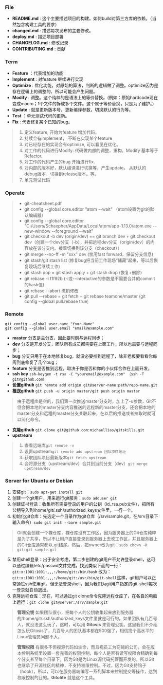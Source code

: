 ### File
* **README.md** : 这个主要描述项目的构建。如何build对第三方库的依赖。（当然包含构建工具的要求）
* **changed.md** : 描述每次发布的主要修改。
* **deploy.md** : 描述项目部署
* **CHANGELOG.md** : 修改记录
* **CONTRIBUTING.md** : 贡献

### Term
* **Feature** ：代表增加的功能
* **Implement** : 对feature 继续进行实现
* **Optimize** : 优化功能，对原始的算法，判断的逻辑做了调整。optimize因为是存在逻辑上的调整的，所以可能会产生问题。
* **Modify** : 调整。这个纯粹的是语法上的等价替换。(例如：原始hardcode现在变成macro；1个文件的拆成多个文件。这个属于等价替换，只是为了维护。)
* **Update** : 就是更新版本号，更新编译参数，切换默认的行为等。
* **Test** ：单元测试代码的更新。
* **Fix** : 代表修复某个已知的bug。
>1. 定义feature, 开始为feature 增加代码。
>2. 持续会有implement， 不断在实现某个feature
>3. 对已经存在的实现会有optimize, 可以看见在优化。
>4. 对工作的代码进行Modify: 代码做内部的调整，重构。Modify 基本等于Refactor.
>5. 对工作的代码产生的bug 开始进行fix.
>6. 对内部的版本好，默认编译进行切换等，产生update。 从默认的debug版本，切换到release版本。等。
>7. 单元测试代码

### Operate
>* git-cheatsheet.pdf
>* git config --global core.editor "atom --wait" （atom设置为git的默认编辑器）
>* git config --global core.editor "C:/Users/Schaepher/AppData/Local/atom/app-1.13.0/atom.exe --new-window --foreground --wait"
>* git checkout -b dev (origin/dev) == git branch dev + git checkout dev（创建一个dev分支（-b），并把远程dev分支（origin/dev）的内容放在该分支内。接着切换到该分支（checkout））
>* git merge --no-ff -m "xxx" dev (禁用fast forward，保留分支信息)
>* git stash/git stash list (修复bug把当前工作现场“储藏”起来，等以后恢复现场后继续工作)
>* git stash pop = git stash apply + git stash drop (恢复+删除)
>* git rebase -i f1f92b (-i或--interactive的参数是不需要合并的commit的hash值)
>* git rebase --abort 撤销修改
>* git pull --rebase = git fetch + git rebase teamone/master (git config --global pull.rebase true)

### Remote
```
git config --global user.name "Your Name"
git config --global user.email "email@example.com"
```
* **master** 分支是主分支，因此要时刻与远程同步；   
* **dev** 分支是开发分支，团队所有成员都需要在上面工作，所以也需要与远程同步；
* **bug** 分支只用于在本地修复bug，就没必要推到远程了，除非老板要看看你每周到底修复了几个bug；
* **feature** 分支是否推到远程，取决于你是否和你的小伙伴合作在上面开发。
* **ssh key** `ssh-keygen -t rsa -C "youremail@example.com" （ssh -T git@github.com）`
* **设置github** `git remote add origin git@server-name:path/repo-name.git`
* **推送github** `git push -u origin master/git push origin master`
>由于远程库是空的，我们第一次推送master分支时，加上了-u参数，Git不但会把本地的master分支内容推送的远程新的master分支，还会把本地的master分支和远程的master分支关联起来，在以后的推送或者拉取时就可以简化命令。
* **克隆github** `git clone git@github.com:michaelliao/gitskills.git`
* **upstream**
>1. 查看远端库`git remote -v`
>2. 设置upstream`git remote add upstream 团队项目地址`
>3. 获取团队项目最新版本`git fetch upstream`
>4. 会将源分支（upstream/dev）合并到当前分支（dev）`git merge upstream/dev`

### Server for Ubuntu or Debian
1. 安装git：`sudo apt-get install git`
2. 创建一个git用户，用来运行git服务：`sudo adduser git`
3. 创建证书登录：收集所有需要登录的用户的公钥（id_rsa.pub文件），把所有公钥导入到/home/git/.ssh/authorized_keys文件里，一行一个。
4. 初始化git仓库：先选定一个目录作为git仓库（/srv/sample.git，在/srv目录下输入命令）`sudo git init --bare sample.git`
  >Git就会创建一个裸仓库，裸仓库没有工作区，因为服务器上的Git仓库纯粹是为了共享，所以不让用户直接登录到服务器上去改工作区，并且服务器上的Git仓库通常都以.git结尾。然后，把owner改为git：`sudo chown -R git:git sample.git`

5. 禁用shell登录：出于安全考虑，第二步创建的git用户不允许登录shell，这可以通过编辑/etc/passwd文件完成。找到类似下面的一行：`git:x:1001:1001:,,,:/home/git:/bin/bash`
改为：`git:x:1001:1001:,,,:/home/git:/usr/bin/git-shell`这样，git用户可以正常通过ssh使用git，但无法登录shell，因为我们为git用户指定的git-shell每次一登录就自动退出。
6. 克隆远程仓库：现在，可以通过git clone命令克隆远程仓库了，在各自的电脑上运行：`git clone git@server:/srv/sample.git`

> **管理公钥** 如果团队很小，把每个人的公钥收集起来放到服务器的/home/git/.ssh/authorized_keys文件里就是可行的。如果团队有几百号人，就没法这么玩了，这时，可以用 **Gitosis** 来管理公钥。这里我们不介绍怎么玩Gitosis了，几百号人的团队基本都在500强了，相信找个高水平的Linux管理员问题不大。

> **管理权限** 有很多不但视源代码如生命，而且视员工为窃贼的公司，会在版本控制系统里设置一套完善的权限控制，每个人是否有读写权限会精确到每个分支甚至每个目录下。因为Git是为Linux源代码托管而开发的，所以Git也继承了开源社区的精神，不支持权限控制。不过，因为Git支持钩子（hook），所以，可以在服务器端编写一系列脚本来控制提交等操作，达到权限控制的目的。**Gitolite** 就是这个工具。
